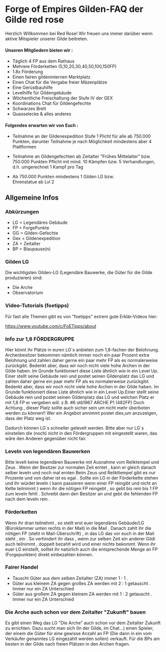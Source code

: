 # Forge of Empires Gilden-FAQ der Gilde red rose

Herzlich Willkommen bei Red Rose!
Wir freuen uns immer darüber wenn aktive Mitspieler unserer Gilde beitreten.


#### Unseren Mitgliedern bieten wir :

- Täglich 4 FP aus dem Rathaus
- Mehrere Förderketten (5,10,20,30,40,50,100,150FP)
- 1.8x Förderung
- Einen fairen gildeninternen Marktplatz
- Einen Chat für die Vergabe freier Mäzenplätze
- Eine Gerüstbauhilfe
- Levelhilfe für Gildengebäude
- Wöchentliche Freischaltung der Stufe IV der GEX
- Koordinations Chat für Gildengefechte
- Schwarzes Brett
- Quasselecke & alles anderes


#### Folgendes erwarten wir von Euch :

- Teilnahme an der Gildenexpedition Stufe 1 Plicht für alle ab 750.000 
  Punkten, darunter Teilnahme je nach Möglichkeit 
  mindestens aber 4 Plattformen 

- Teilnahme an Gildengefechten ab Zeitalter "Frühes 
  Mittelalter" bzw. 750.000 Punkten Pflicht mit mind. 10 
  Kämpfen bzw. 5 Verhandlungen, d.h. umgerechnet 
  1 Kampf pro Tag

- Ab 750.000 Punkten mindestens 1 Gilden LG bzw.   
  Ehrenstatue ab Lvl 2   


## Allgemeine Infos

### Abkürzungen
- LG = Legendäres Gebäude
- FP = ForgePunkte
- GG = Gilden-Gefechte
- Gex = Gildenexpedition
- ZA = Zeitalter
- BP = Blaupause(n)


### Gilden LG
Die wichtigsten Gilden-LG (Legendäre Bauwerke, die Güter für die Gilde produzieren) sind:
- Die Arche
- Observatorium


### Video-Tutorials (foetipps)
Für fast alle Themen gibt es von "foetipps" extrem gute Erklär-Videos hier:

<https://www.youtube.com/c/FoETipps/about>


### Info zur 1,8 FÖRDERGRUPPE
Hier könnt ihr Plätze in euren LG´s anbieten zum 1,8-fachen der Belohnung.
Archenbesitzer bekommen nämlich immer noch ein paar Prozent extra Belohnung
und zahlen daher gerne ein paar mehr FP als es normalerweise zurückgibt.
Bedenkt aber, dass wir noch nicht viele hohe Archen in der Gilde haben.
Im Grunde funktioniert diese Liste ähnlich wie in ein Level Up. Einer stellt seine Gebäude rein und postet seinen Gildenplatz das LG und zahlen daher gerne ein paar mehr FP als es normalerweise zurückgibt.
Bedenkt aber, dass wir noch nicht viele hohe Archen in der Gilde haben.
Im Grunde funktioniert diese Liste ähnlich wie in ein Level Up.Einer stellt seine Gebäude rein und postet seinen Gildenplatz das LG und welchen Platz er mit 1,8 FP er vergeben will.
z.B. #6 stb1967 ARCHE P1 (482FP)
Doch Achtung , dieser Platz sollte auch sicher sein um nicht mehr überboten werden zu können!!
Wer ein Angebot annimmt postet dies,um anzuzeigen, dass der Platz weg ist.

Dadurch können LG´s schneller gelevelt werden. Bitte aber nur LG´s einstellen die (noch) nicht in den Fördergruppen mit eingestellt waren, das wäre den Anderen gegenüber nicht fair.


### Leveln von legendären Bauwerken
Bitte levelt keine legendären Bauwerke mit Ausnahme vom Reliktempel und Zeus . Wenn der Besitzer zur normalen Zeit erntet , kann er gleich danach selber leveln und noch mal ernten Beim Zeus und Relikttempel gibt es nur Prozente und von daher ist es egal . Sollte ein LG in der Förderkette stehen und ihr würdet leveln ( kann passieren wenn einer FP reingibt und nicht an Kette teilnimmt ) wenn ihr die nötigen FP reingebt , so gebt bis rein bis 1 FP zum leveln fehlt . Schreibt dann den Besitzer an und gebt die fehlenden FP nach dem leveln rein .


### Förderketten
Wenn ihr dran teilnehmt , so stellt erst euer legendäres Gebäude/LG (Büroklammer unten rechts in der Mail) in die Mail . Danach zahlt ihr die nötigen FP (steht in Mail-Überschrift) , in das LG das vor euch in der Mail steht , ein . So verhindert ihr dass , wenn zur selben Zeit ein anderer Gildi auch teilnimmt , doppelt bezahlt wird und einer nichts bekommt.
Wenn ihr euer LG einstellt, solltet ihr natürlich auch die entsprechende Menge an FP (Forgepunkten) direkt einbezahlen können.


### Fairer Handel
- Tauscht Güter aus dem selben Zeitalter (ZA) immer 1 : 1 .
- Güter aus kleinem ZA gegen großes ZA werden mit 2 : 1 getauscht . Immer nur ein ZA Unterschied
- Güter aus großem ZA gegen kleinem ZA werden mit 1 : 2 getauscht . Immer nur ein ZA Unterschied


### Die Arche auch schon vor dem Zeitalter "Zukunft" bauen
Es gibt einen Weg das LG "Die Arche" auch schon vor dem Zeitalter Zukunft zu errichten. Dazu sucht man sich (In der Gilde, im Chat...) einen Spieler, der einem die Güter für eine gewisse Anzahl an FP (Die dann in ein vom Verkäufer genanntes LG eingezahlt werden sollen) verkauft. Für die BPs am besten in der Gilde nach freien Plätzen in den Archen fragen.
